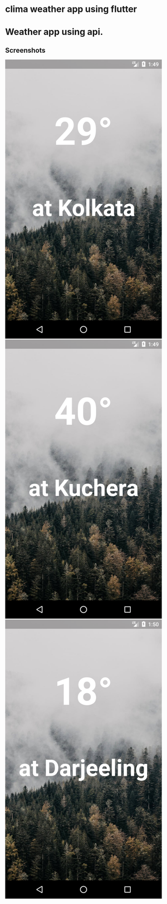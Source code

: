 # clima weather app using flutter

# Weather app using api.

## Screenshots

![](screenshots/1.png)
![](screenshots/2.png)
![](screenshots/3.png)
